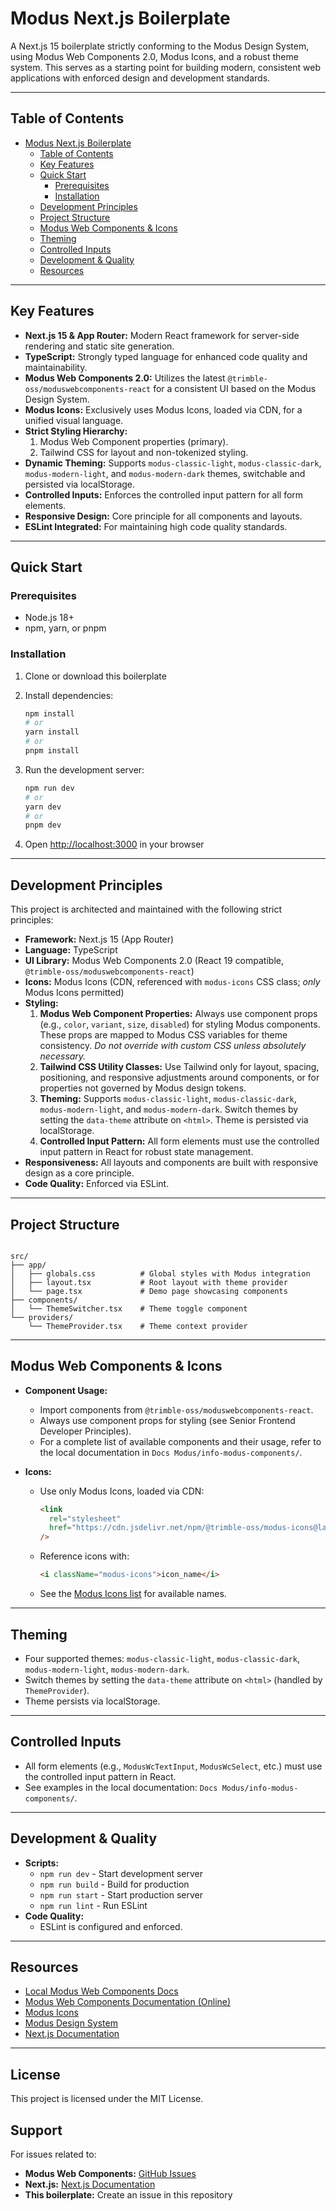 # Modus Next.js Boilerplate

A Next.js 15 boilerplate strictly conforming to the Modus Design System, using Modus Web Components 2.0, Modus Icons, and a robust theme system. This serves as a starting point for building modern, consistent web applications with enforced design and development standards.

---

## Table of Contents

- [Modus Next.js Boilerplate](#modus-nextjs-boilerplate)
  - [Table of Contents](#table-of-contents)
  - [Key Features](#key-features)
  - [Quick Start](#quick-start)
    - [Prerequisites](#prerequisites)
    - [Installation](#installation)
  - [Development Principles](#development-principles)
  - [Project Structure](#project-structure)
  - [Modus Web Components & Icons](#modus-web-components--icons)
  - [Theming](#theming)
  - [Controlled Inputs](#controlled-inputs)
  - [Development & Quality](#development--quality)
  - [Resources](#resources)

---

## Key Features

- **Next.js 15 & App Router:** Modern React framework for server-side rendering and static site generation.
- **TypeScript:** Strongly typed language for enhanced code quality and maintainability.
- **Modus Web Components 2.0:** Utilizes the latest `@trimble-oss/moduswebcomponents-react` for a consistent UI based on the Modus Design System.
- **Modus Icons:** Exclusively uses Modus Icons, loaded via CDN, for a unified visual language.
- **Strict Styling Hierarchy:**
  1. Modus Web Component properties (primary).
  2. Tailwind CSS for layout and non-tokenized styling.
- **Dynamic Theming:** Supports `modus-classic-light`, `modus-classic-dark`, `modus-modern-light`, and `modus-modern-dark` themes, switchable and persisted via localStorage.
- **Controlled Inputs:** Enforces the controlled input pattern for all form elements.
- **Responsive Design:** Core principle for all components and layouts.
- **ESLint Integrated:** For maintaining high code quality standards.

---

## Quick Start

### Prerequisites

- Node.js 18+
- npm, yarn, or pnpm

### Installation

1. Clone or download this boilerplate
2. Install dependencies:

   ```bash
   npm install
   # or
   yarn install
   # or
   pnpm install
   ```

3. Run the development server:

   ```bash
   npm run dev
   # or
   yarn dev
   # or
   pnpm dev
   ```

4. Open [http://localhost:3000](http://localhost:3000) in your browser

---

## Development Principles

This project is architected and maintained with the following strict principles:

- **Framework:** Next.js 15 (App Router)
- **Language:** TypeScript
- **UI Library:** Modus Web Components 2.0 (React 19 compatible, `@trimble-oss/moduswebcomponents-react`)
- **Icons:** Modus Icons (CDN, referenced with `modus-icons` CSS class; _only_ Modus Icons permitted)
- **Styling:**
  1. **Modus Web Component Properties:** Always use component props (e.g., `color`, `variant`, `size`, `disabled`) for styling Modus components. These props are mapped to Modus CSS variables for theme consistency. _Do not override with custom CSS unless absolutely necessary._
  2. **Tailwind CSS Utility Classes:** Use Tailwind only for layout, spacing, positioning, and responsive adjustments around components, or for properties not governed by Modus design tokens.
  3. **Theming:** Supports `modus-classic-light`, `modus-classic-dark`, `modus-modern-light`, and `modus-modern-dark`. Switch themes by setting the `data-theme` attribute on `<html>`. Theme is persisted via localStorage.
  4. **Controlled Input Pattern:** All form elements must use the controlled input pattern in React for robust state management.
- **Responsiveness:** All layouts and components are built with responsive design as a core principle.
- **Code Quality:** Enforced via ESLint.

---

## Project Structure

```

src/
├── app/
│   ├── globals.css          # Global styles with Modus integration
│   ├── layout.tsx           # Root layout with theme provider
│   └── page.tsx             # Demo page showcasing components
├── components/
│   └── ThemeSwitcher.tsx    # Theme toggle component
└── providers/
    └── ThemeProvider.tsx    # Theme context provider

```

---

## Modus Web Components & Icons

- **Component Usage:**
  - Import components from `@trimble-oss/moduswebcomponents-react`.
  - Always use component props for styling (see Senior Frontend Developer Principles).
  - For a complete list of available components and their usage, refer to the local documentation in `Docs Modus/info-modus-components/`.
- **Icons:**

  - Use only Modus Icons, loaded via CDN:

    ```html
    <link
      rel="stylesheet"
      href="https://cdn.jsdelivr.net/npm/@trimble-oss/modus-icons@latest/dist/modus-outlined/fonts/modus-icons.css"
    />
    ```

  - Reference icons with:

    ```html
    <i className="modus-icons">icon_name</i>
    ```

  - See the [Modus Icons list](https://modus-icons.trimble.com) for available names.

---

## Theming

- Four supported themes: `modus-classic-light`, `modus-classic-dark`, `modus-modern-light`, `modus-modern-dark`.
- Switch themes by setting the `data-theme` attribute on `<html>` (handled by `ThemeProvider`).
- Theme persists via localStorage.

---

## Controlled Inputs

- All form elements (e.g., `ModusWcTextInput`, `ModusWcSelect`, etc.) must use the controlled input pattern in React.
- See examples in the local documentation: `Docs Modus/info-modus-components/`.

---

## Development & Quality

- **Scripts:**
  - `npm run dev` - Start development server
  - `npm run build` - Build for production
  - `npm run start` - Start production server
  - `npm run lint` - Run ESLint
- **Code Quality:**
  - ESLint is configured and enforced.

---

## Resources

- [Local Modus Web Components Docs](./Docs%20Modus/info-modus-components/)
- [Modus Web Components Documentation (Online)](https://trimble-oss.github.io/modus-wc-2.0/main/?path=/docs/documentation-getting-started--docs)
- [Modus Icons](https://modus-icons.trimble.com)
- [Modus Design System](https://modus.trimble.com)
- [Next.js Documentation](https://nextjs.org/docs)

---

## License

This project is licensed under the MIT License.

## Support

For issues related to:

- **Modus Web Components:** [GitHub Issues](https://github.com/trimble-oss/modus-web-components/issues)
- **Next.js:** [Next.js Documentation](https://nextjs.org/docs)
- **This boilerplate:** Create an issue in this repository
